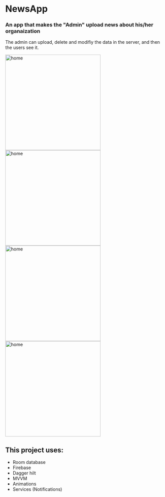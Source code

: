 # NewsApp
### An app that makes the "Admin" upload news about his/her organaization 
The admin can upload, delete and modifiy the data in the server, and then the users see it.

<img src = "https://github.com/Ahmed-makawi/NewsApp/assets/119809534/088c105b-8bb7-43e5-9a0a-76f7c1006aff" alt="home" width="300" hight="500">
<img src = "https://github.com/Ahmed-makawi/NewsApp/assets/119809534/92d2448c-7568-4f18-888c-02bdf711463a" alt="home" width="300" hight="500">
<img src = "https://github.com/Ahmed-makawi/NewsApp/assets/119809534/e0851c74-36b1-48d3-9118-44002c50752b" alt="home" width="300" hight="500">
<img src = "https://github.com/Ahmed-makawi/NewsApp/assets/119809534/7f83203d-c6a6-4109-b851-45b5999ebbb0" alt="home" width="300" hight="500">


## This project uses:

- Room database
- Firebase
- Dagger hilt 
- MVVM
- Animations
- Services (Notifications)
  
